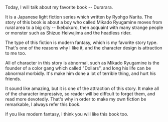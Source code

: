 Today, I will talk about my favorite book -- Durarara.

It is a Japanese light fiction series which written by Ryohgo Narita. The story of this book is about a boy who called Mikado Ryugamine moves from rural area to a big city -- Ikebukuro, then acquaint with many strange people or monster such as Shizuo Heiwajima and the headless rider.

The type of this fiction is modern fantasy, which is  my favorite story type. That's one of the reasons why I like it, and the character design is attraction to me too. 

All of character in this story is abnormal, such as Mikado Ryugamine is the founder of a color gang which called "Dollars", and long his life can be abnormal morbidly. It's make him done a lot of terrible thing,
and hurt his friends.

It sound like amazing, but it is one of the attraction of this story. It make all of the character impressive, so reader will be diffcult to forget them, and read more devotedly. That's why in order to make my own fiction be remarkable, I always refer this book. 

If you like modern fantasy, I think you will like this book too.



